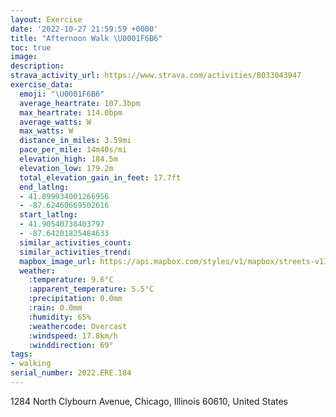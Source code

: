 ```yaml
---
layout: Exercise
date: '2022-10-27 21:59:59 +0000'
title: "Afternoon Walk \U0001F6B6"
toc: true
image:
description:
strava_activity_url: https://www.strava.com/activities/8033043947
exercise_data:
  emoji: "\U0001F6B6"
  average_heartrate: 107.3bpm
  max_heartrate: 114.0bpm
  average_watts: W
  max_watts: W
  distance_in_miles: 3.59mi
  pace_per_mile: 14m40s/mi
  elevation_high: 184.5m
  elevation_low: 179.2m
  total_elevation_gain_in_feet: 17.7ft
  end_latlng:
  - 41.899934001266956
  - -87.62460669502616
  start_latlng:
  - 41.90540738403797
  - -87.64201825484633
  similar_activities_count:
  similar_activities_trend:
  mapbox_image_url: https://api.mapbox.com/styles/v1/mapbox/streets-v11/static/path-5+787af2-1.0(sow~Ftk%7CuOjBmCZk%40H%5BBq%40PcAAmCC%5DEWDW%40s%40GgAJgCEoCDoECiGIiDfA%40%7C%40CNIFU%40cAC_OCeC%40o%40Fa%40N%5B%5CYhBm%40%5EQJKF%5BROlJiDPILOHc%40Da%40GsEFiEAu%40IeBCqCIwDIsNDu%40FQROdJmFtAq%40HCN%3FFJDdAHTCdB%3FfCDfADZDJHHLF%5C%3FTENOFSDs%40%40m%40%40aCCs%40C%5BISKKKEUEa%40BODILE%5CBd%40%3FnFB%5CLRTF%5C%40r%40IBFBNBfDFxBCtC%40tE%40r%40B%60%40FNPHFj%40HRh%40Pv%40Py%40GOKE%3FcBHy%40%40SCa%40Y%5BIg%40EiAC%5DBEFATFjGEr%40Kf%40MR_%40%5CmBnA%5DL_%40DYGOQK%5DIk%40%5BuI%3Fw%40D%5DCGOIUC%7BAP%7BBAYDKHELEhBF%7CL%40x%40FXDFD%40%60%40Cd%40O),pin-s-s+e5b22e(-87.64107,41.90474),pin-s-f+89ae00(-87.62761000000002,41.901039999999966)/auto/800x800?access_token=pk.eyJ1Ijoiam9zaGJlY2ttYW4iLCJhIjoiY205eWR2aDd1MWZ6djJrbXc4a3M0bWZleiJ9.XiG9OWkNcZk2QzjJbxLB4A
  weather:
    :temperature: 9.6°C
    :apparent_temperature: 5.5°C
    :precipitation: 0.0mm
    :rain: 0.0mm
    :humidity: 65%
    :weathercode: Overcast
    :windspeed: 17.8km/h
    :winddirection: 69°
tags:
- walking
serial_number: 2022.ERE.184
---
```

1284 North Clybourn Avenue, Chicago, Illinois 60610, United States
